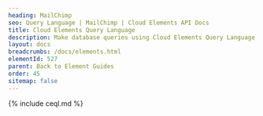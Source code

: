 ```yaml
---
heading: MailChimp
seo: Query Language | MailChimp | Cloud Elements API Docs
title: Cloud Elements Query Language
description: Make database queries using Cloud Elements Query Language.
layout: docs
breadcrumbs: /docs/elements.html
elementId: 527
parent: Back to Element Guides
order: 45
sitemap: false
---
```


{% include ceql.md %}
